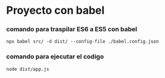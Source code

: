 # Proyecto con babel

### comando para traspilar ES6 a ES5 con babel

```
npx babel src/ -d dist/ --config-file ./babel.config.json
```

### comando para ejecutar el codigo

```
node dist/app.js
```
